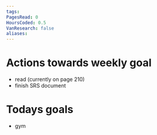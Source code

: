 ```yaml
---
tags: 
PagesRead: 0
HoursCoded: 0.5
VanResearch: false
aliases:
---
```

# Actions towards weekly goal
- read (currently on page 210)
- finish SRS document
# Todays goals
- gym